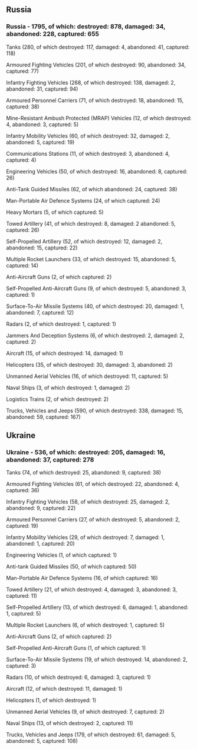 
 
 ## Russia
 
 ### Russia - 1795, of which: destroyed: 878, damaged: 34, abandoned: 228, captured: 655

 

 

 Tanks (280, of which destroyed: 117, damaged: 4, abandoned: 41, captured: 118)

 Armoured Fighting Vehicles (201, of which destroyed: 90, abandoned: 34, captured: 77)

 Infantry Fighting Vehicles (268, of which destroyed: 138, damaged: 2, abandoned: 31, captured: 94)

 Armoured Personnel Carriers (71, of which destroyed: 18, abandoned: 15, captured: 38)

 Mine-Resistant Ambush Protected (MRAP) Vehicles (12, of which destroyed: 4, abandoned: 3, captured: 5)

 Infantry Mobility Vehicles (60, of which destroyed: 32, damaged: 2, abandoned: 5, captured: 19)

 Communications Stations (11, of which destroyed: 3, abandoned: 4, captured: 4)

 Engineering Vehicles (50, of which destroyed: 16, abandoned: 8, captured: 26)

 Anti-Tank Guided Missiles (62, of which abandoned: 24, captured: 38)

 Man-Portable Air Defence Systems (24, of which captured: 24)

 Heavy Mortars (5, of which captured: 5)

 Towed Artillery (41, of which destroyed: 8, damaged: 2 abandoned: 5, captured: 26)

 Self-Propelled Artillery (52, of which destroyed: 12, damaged: 2, abandoned: 15, captured: 22)

 Multiple Rocket Launchers (33, of which destroyed: 15, abandoned: 5, captured: 14)

 Anti-Aircraft Guns (2, of which captured: 2)

 Self-Propelled Anti-Aircraft Guns (9, of which destroyed: 5, abandoned: 3, captured: 1)

 Surface-To-Air Missile Systems (40, of which destroyed: 20, damaged: 1, abandoned: 7, captured: 12)

 Radars (2, of which destroyed: 1, captured: 1)

 Jammers And Deception Systems (6, of which destroyed: 2, damaged: 2, captured: 2)

 Aircraft (15, of which destroyed: 14, damaged: 1)

 Helicopters (35, of which destroyed: 30, damaged: 3, abandoned: 2)

 Unmanned Aerial Vehicles (16, of which destroyed: 11, captured: 5)

 Naval Ships (3, of which destroyed: 1, damaged: 2)

 Logistics Trains (2, of which destroyed: 2)

 Trucks, Vehicles and Jeeps (590, of which destroyed: 338, damaged: 15, abandoned: 59, captured: 167)

 
 
 ## Ukraine
 
 ### Ukraine - 536, of which: destroyed: 205, damaged: 16, abandoned: 37, captured: 278

 

 

 Tanks (74, of which destroyed: 25, abandoned: 9, captured: 38)

 Armoured Fighting Vehicles (61, of which destroyed: 22, abandoned: 4, captured: 36)

 Infantry Fighting Vehicles (58, of which destroyed: 25, damaged: 2, abandoned: 9, captured: 22)

 Armoured Personnel Carriers (27, of which destroyed: 5, abandoned: 2, captured: 19)

 Infantry Mobility Vehicles (29, of which destroyed: 7, damaged: 1, abandoned: 1, captured: 20)

 Engineering Vehicles (1, of which captured: 1)

 Anti-tank Guided Missiles (50, of which captured: 50)

 Man-Portable Air Defence Systems (16, of which captured: 16)

 Towed Artillery (21, of which destroyed: 4, damaged: 3, abandoned: 3, captured: 11)

 Self-Propelled Artillery (13, of which destroyed: 6, damaged: 1, abandoned: 1, captured: 5)

 Multiple Rocket Launchers (6, of which destroyed: 1, captured: 5)

 Anti-Aircraft Guns (2, of which captured: 2)

 Self-Propelled Anti-Aircraft Guns (1, of which captured: 1)

 Surface-To-Air Missile Systems (19, of which destroyed: 14, abandoned: 2, captured: 3)

 

 

 Radars (10, of which destroyed: 6, damaged: 3, captured: 1)

 Aircraft (12, of which destroyed: 11, damaged: 1)

 Helicopters (1, of which destroyed: 1)

 Unmanned Aerial Vehicles (9, of which destroyed: 7, captured: 2)

 Naval Ships (13, of which destroyed: 2, captured: 11)

 Trucks, Vehicles and Jeeps (179, of which destroyed: 61, damaged: 5, abandoned: 5, captured: 108)

